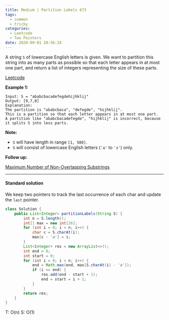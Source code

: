 ```yaml
---
title: Medium | Partition Labels 673
tags:
  - common
  - tricky
categories:
  - Leetcode
  - Two Pointers
date: 2020-09-01 20:56:24
---
```


A string `S` of lowercase English letters is given. We want to partition this string into as many parts as possible so that each letter appears in at most one part, and return a list of integers representing the size of these parts.

[Leetcode](https://leetcode.com/problems/partition-labels/)

<!--more-->

**Example 1:**

```
Input: S = "ababcbacadefegdehijhklij"
Output: [9,7,8]
Explanation:
The partition is "ababcbaca", "defegde", "hijhklij".
This is a partition so that each letter appears in at most one part.
A partition like "ababcbacadefegde", "hijhklij" is incorrect, because it splits S into less parts.
```

**Note:**

- `S` will have length in range `[1, 500]`.
- `S` will consist of lowercase English letters (`'a'` to `'z'`) only.

**Follow up:** 

[Maximum Number of Non-Overlapping Substrings](https://leetcode.com/problems/maximum-number-of-non-overlapping-substrings/)

---

#### Standard solution  

We keep two pointers to track the last occurrence of each char and update the `last` pointer.

```java
class Solution {
    public List<Integer> partitionLabels(String S) {
        int n = S.length();
        int[] max = new int[26];
        for (int i = 0; i < n; i++) {
            char c = S.charAt(i);
            max[c - 'a'] = i;
        }
        List<Integer> res = new ArrayList<>();
        int end = 0;
        int start = 0;
        for (int i = 0; i < n; i++) {
            end = Math.max(end, max[S.charAt(i) - 'a']);
            if (i == end) {
                res.add(end - start + 1);
                end = start = i + 1;
            }
        }
        return res;
    }
}
```

T: O(n)			S: O(1)

